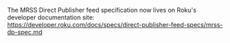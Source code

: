 The MRSS Direct Publisher feed specification now lives on Roku's developer documentation site: https://developer.roku.com/docs/specs/direct-publisher-feed-specs/mrss-dp-spec.md
